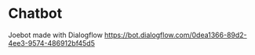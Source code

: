 # Chatbot
Joebot made with Dialogflow
https://bot.dialogflow.com/0dea1366-89d2-4ee3-9574-486912bf45d5
